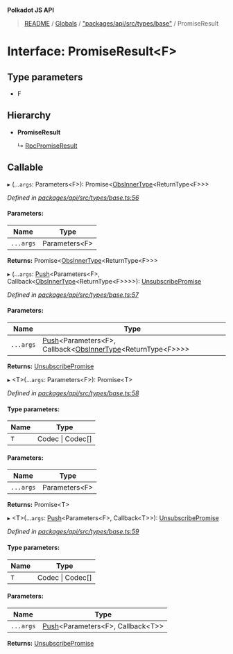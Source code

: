 **Polkadot JS API**

> [README](../README.md) / [Globals](../globals.md) / ["packages/api/src/types/base"](../modules/_packages_api_src_types_base_.md) / PromiseResult

# Interface: PromiseResult\<**F**>

## Type parameters

* F

## Hierarchy

* **PromiseResult**

  ↳ [RpcPromiseResult](_packages_api_src_types_rpc_.rpcpromiseresult.md)

## Callable

▸ (...`args`: Parameters\<F>): Promise\<[ObsInnerType](../modules/_packages_api_src_types_base_.md#obsinnertype)\<ReturnType\<F>>>

*Defined in [packages/api/src/types/base.ts:56](https://github.com/polkadot-js/api/blob/8631f68ba/packages/api/src/types/base.ts#L56)*

#### Parameters:

Name | Type |
------ | ------ |
`...args` | Parameters\<F> |

**Returns:** Promise\<[ObsInnerType](../modules/_packages_api_src_types_base_.md#obsinnertype)\<ReturnType\<F>>>

▸ (...`args`: [Push](../modules/_packages_api_src_types_base_.md#push)\<Parameters\<F>, Callback\<[ObsInnerType](../modules/_packages_api_src_types_base_.md#obsinnertype)\<ReturnType\<F>>>>): [UnsubscribePromise](../modules/_packages_api_src_types_base_.md#unsubscribepromise)

*Defined in [packages/api/src/types/base.ts:57](https://github.com/polkadot-js/api/blob/8631f68ba/packages/api/src/types/base.ts#L57)*

#### Parameters:

Name | Type |
------ | ------ |
`...args` | [Push](../modules/_packages_api_src_types_base_.md#push)\<Parameters\<F>, Callback\<[ObsInnerType](../modules/_packages_api_src_types_base_.md#obsinnertype)\<ReturnType\<F>>>> |

**Returns:** [UnsubscribePromise](../modules/_packages_api_src_types_base_.md#unsubscribepromise)

▸ \<T>(...`args`: Parameters\<F>): Promise\<T>

*Defined in [packages/api/src/types/base.ts:58](https://github.com/polkadot-js/api/blob/8631f68ba/packages/api/src/types/base.ts#L58)*

#### Type parameters:

Name | Type |
------ | ------ |
`T` | Codec \| Codec[] |

#### Parameters:

Name | Type |
------ | ------ |
`...args` | Parameters\<F> |

**Returns:** Promise\<T>

▸ \<T>(...`args`: [Push](../modules/_packages_api_src_types_base_.md#push)\<Parameters\<F>, Callback\<T>>): [UnsubscribePromise](../modules/_packages_api_src_types_base_.md#unsubscribepromise)

*Defined in [packages/api/src/types/base.ts:59](https://github.com/polkadot-js/api/blob/8631f68ba/packages/api/src/types/base.ts#L59)*

#### Type parameters:

Name | Type |
------ | ------ |
`T` | Codec \| Codec[] |

#### Parameters:

Name | Type |
------ | ------ |
`...args` | [Push](../modules/_packages_api_src_types_base_.md#push)\<Parameters\<F>, Callback\<T>> |

**Returns:** [UnsubscribePromise](../modules/_packages_api_src_types_base_.md#unsubscribepromise)
